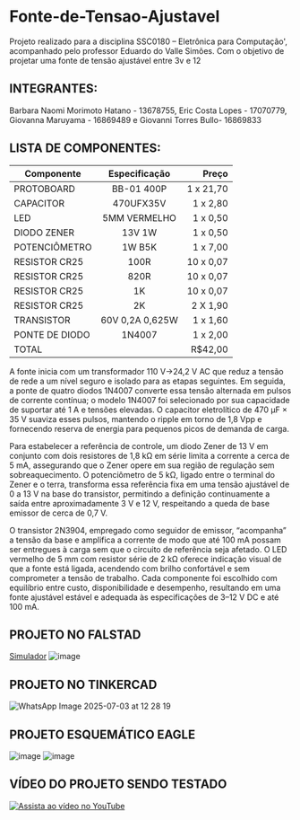 # Fonte-de-Tensao-Ajustavel
Projeto realizado para a disciplina SSC0180 – Eletrônica para Computação', acompanhado pelo professor Eduardo do Valle Simões. Com o objetivo de projetar uma fonte de tensão ajustável entre 3v e 12

## INTEGRANTES:
Barbara Naomi Morimoto Hatano - 13678755, Eric Costa Lopes - 17070779, Giovanna Maruyama - 16869489 e Giovanni Torres Bullo- 16869833

## LISTA DE COMPONENTES:
| Componente      |     Especificação       | Preço
| -------------   |:-------------:          | -----:|
|PROTOBOARD        |BB-01 400P            | 1 x 21,70
|CAPACITOR       | 470UFX35V            | 1 x 2,80 |
| LED        | 5MM VERMELHO            |  1 x 0,50 |
| DIODO ZENER   | 13V 1W            |  1 x 0,50|
| POTENCIÔMETRO        |  1W B5K                | 1 x 7,00 |
| RESISTOR CR25  | 100R               | 10 x 0,07 |
| RESISTOR CR25| 820R                |  10 x 0,07 |
| RESISTOR CR25  |  1K               |  10 x 0,07 |
| RESISTOR CR25  | 2K              | 2 X 1,90 |
| TRANSISTOR  |60V 0,2A 0,625W      | 1 x 1,60 |
| PONTE DE DIODO  |1N4007     | 1 x 2,00 |
| TOTAL  |             |   R$42,00 |

 A fonte inicia com um transformador 110 V→24,2 V AC que reduz a tensão de rede a um nível seguro e isolado para as etapas seguintes. Em seguida, a ponte de quatro diodos 1N4007 converte essa tensão alternada em pulsos de corrente contínua; o modelo 1N4007 foi selecionado por sua capacidade de suportar até 1 A e tensões elevadas. O capacitor eletrolítico de 470 µF × 35 V suaviza esses pulsos, mantendo o ripple em torno de 1,8 Vpp e fornecendo reserva de energia para pequenos picos de demanda de carga.

Para estabelecer a referência de controle, um diodo Zener de 13 V em conjunto com dois resistores de 1,8 kΩ em série limita a corrente a cerca de 5 mA, assegurando que o Zener opere em sua região de regulação sem sobreaquecimento. O potenciômetro de 5 kΩ, ligado entre o terminal do Zener e o terra, transforma essa referência fixa em uma tensão ajustável de 0 a 13 V na base do transistor, permitindo a definição continuamente a saída entre aproximadamente 3 V e 12 V, respeitando a queda de base emissor de cerca de 0,7 V.

O transistor 2N3904, empregado como seguidor de emissor, “acompanha” a tensão da base e amplifica a corrente de modo que até 100 mA possam ser entregues à carga sem que o circuito de referência seja afetado. O LED vermelho de 5 mm com resistor série de 2 kΩ oferece indicação visual de que a fonte está ligada, acendendo com brilho confortável e sem comprometer a tensão de trabalho. Cada componente foi escolhido com equilíbrio entre custo, disponibilidade e desempenho, resultando em uma fonte ajustável estável e adequada às especificações de 3–12 V DC e até 100 mA.

## PROJETO NO FALSTAD
[Simulador](https://tinyurl.com/2d3v64pt)
![image](https://github.com/user-attachments/assets/5a136009-01c2-4e80-82cc-9129bee18d15)



## PROJETO NO TINKERCAD
![WhatsApp Image 2025-07-03 at 12 28 19](https://github.com/user-attachments/assets/9f044a7b-a746-420a-9315-0b6ec314d7ee)


## PROJETO ESQUEMÁTICO EAGLE
![image](https://github.com/user-attachments/assets/f045b868-b6a0-40a5-a888-1b578c6c842f)
![image](https://github.com/user-attachments/assets/3235e948-20c1-4b9e-99f0-b24ee0d19975)


## VÍDEO DO PROJETO SENDO TESTADO
[![Assista ao vídeo no YouTube](https://img.youtube.com/vi/HnunIId9lDY/0.jpg)](https://youtu.be/HnunIId9lDY)

